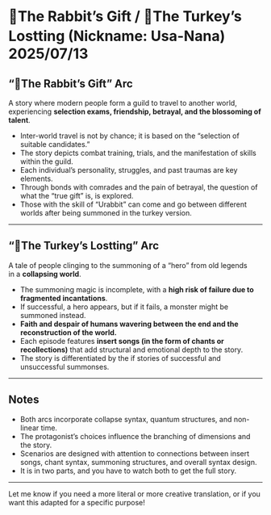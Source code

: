 # 🐇The Rabbit’s Gift / 🦃The Turkey’s Lostting (Nickname: Usa-Nana)　2025/07/13

## “🐇The Rabbit’s Gift” Arc

A story where modern people form a guild to travel to another world,  
experiencing **selection exams, friendship, betrayal, and the blossoming of talent**.

- Inter-world travel is not by chance; it is based on the “selection of suitable candidates.”
- The story depicts combat training, trials, and the manifestation of skills within the guild.
- Each individual’s personality, struggles, and past traumas are key elements.
- Through bonds with comrades and the pain of betrayal, the question of what the “true gift” is, is explored.
- Those with the skill of “Urabbit” can come and go between different worlds after being summoned in the turkey version.

---

## “🦃The Turkey’s Lostting” Arc

A tale of people clinging to the summoning of a “hero” from old legends  
in a **collapsing world**.

- The summoning magic is incomplete, with a **high risk of failure due to fragmented incantations**.
- If successful, a hero appears, but if it fails, a monster might be summoned instead.
- **Faith and despair of humans wavering between the end and the reconstruction of the world.**
- Each episode features **insert songs (in the form of chants or recollections)** that add structural and emotional depth to the story.
- The story is differentiated by the if stories of successful and unsuccessful summonses.
  
---

## Notes

- Both arcs incorporate collapse syntax, quantum structures, and non-linear time.
- The protagonist’s choices influence the branching of dimensions and the story.
- Scenarios are designed with attention to connections between insert songs, chant syntax, summoning structures, and overall syntax design.
- It is in two parts, and you have to watch both to get the full story.

---

Let me know if you need a more literal or more creative translation, or if you want this adapted for a specific purpose!
